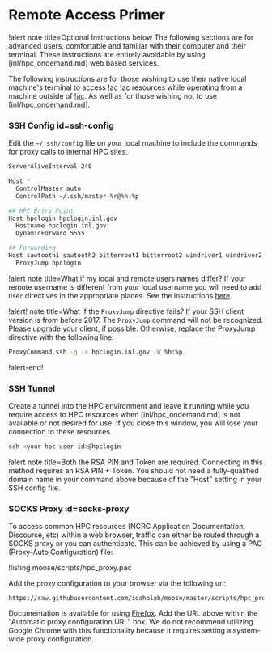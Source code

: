 # Remote Access Primer

!alert note title=Optional Instructions below
The following sections are for advanced users, comfortable and familiar with their computer and
their terminal. These instructions are entirely avoidable by using [inl/hpc_ondemand.md] web based
services.

The following instructions are for those wishing to use their native local machine's
terminal to access [!ac](INL) [!ac](HPC) resources while operating from a machine outside of
[!ac](INL). As well as for those wishing not to use [inl/hpc_ondemand.md].

### SSH Config id=ssh-config

Edit the `~/.ssh/config` file on your local machine to include the commands for proxy calls to
internal HPC sites.

```bash
ServerAliveInterval 240

Host *
  ControlMaster auto
  ControlPath ~/.ssh/master-%r@%h:%p

## HPC Entry Point
Host hpclogin hpclogin.inl.gov
  Hostname hpclogin.inl.gov
  DynamicForward 5555

## Forwarding
Host sawtooth1 sawtooth2 bitterroot1 bitterroot2 windriver1 windriver2 rod hoodoo1 viz1
  ProxyJump hpclogin
```

!alert note title=What if my local and remote users names differ?
If your remote username is different from your local username you will need to add `User` directives
in the appropriate places. See the instructions [here](hpc_remote_different_user.md).

!alert! note title=What if the `ProxyJump` directive fails?
If your SSH client version is from before 2017. The `ProxyJump` command will not be
recognized. Please upgrade your client, if possible. Otherwise, replace
the ProxyJump directive with the following line:

```bash
ProxyCommand ssh -q -x hpclogin.inl.gov -W %h:%p
```
!alert-end!


### SSH Tunnel

Create a tunnel into the HPC environment and leave it running while you require access to HPC
resources when [inl/hpc_ondemand.md] is not available or not desired for use. If you close this
window, you will lose your connection to these resources.

```bash
ssh <your hpc user id>@hpclogin
```

!alert note title=Both the RSA PIN and Token are required.
Connecting in this method requires an RSA PIN + Token. You should not need a fully-qualified
domain name in your command above because of the "Host" setting in your SSH config file.

### SOCKS Proxy id=socks-proxy

To access common HPC resources (NCRC Application Documentation, Discourse, etc) within a web
browser, traffic can either be routed through a SOCKS proxy or you can authenticate. This can be
achieved by using a PAC (Proxy-Auto Configuration) file:

!listing moose/scripts/hpc_proxy.pac

Add the proxy configuration to your browser via the following url:

```
https://raw.githubusercontent.com/idaholab/moose/master/scripts/hpc_proxy.pac
```

Documentation is available for using [Firefox](https://support.mozilla.org/en-US/kb/connection-settings-firefox). Add the URL above within the "Automatic proxy configuration URL" box. We do not recommend utilizing Google Chrome with this functionality because it requires setting a system-wide proxy configuration.
